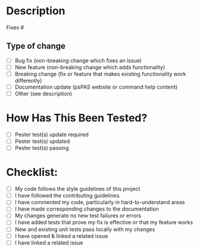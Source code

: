 <!-- A similar PR may already be submitted. Please search existing `Pull Requests` before creating one. -->
# Description
<!--
Please include a summary of the change and which issue is fixed & relevant motivation and context.
Put `Fixes #XXX` in your comment to link the issue that your PR fixes.
-->

Fixes #

## Type of change
<!--
Please select all relevant options:
-->

- [ ] Bug fix (non-breaking change which fixes an issue)
- [ ] New feature (non-breaking change which adds functionality)
- [ ] Breaking change (fix or feature that makes existing functionality work differently)
- [ ] Documentation update (psPAS website or command help content)
- [ ] Other (see description)

# How Has This Been Tested?
<!--
Please describe the tests that you ran to verify your changes.
Demonstrate the code is solid (i.e. The exact commands you ran and the output).
Provide instructions so tests can be reproduce.
Confirm if existing module tests require update/are updated/are passing
-->

- [ ] Pester test(s) update required
- [ ] Pester test(s) updated
- [ ] Pester test(s) passing

# Checklist:
<!--
See the `CONTRIBUTING` guide. _Ensure your code adheres to the project's PowerShell Styleguide_
Please select all relevant options:
-->
- [ ] My code follows the style guidelines of this project
- [ ] I have followed the contributing guidelines.
- [ ] I have commented my code, particularly in hard-to-understand areas
- [ ] I have made corresponding changes to the documentation
- [ ] My changes generate no new test failures or errors
- [ ] I have added tests that prove my fix is effective or that my feature works
- [ ] New and existing unit tests pass locally with my changes
- [ ] I have opened & linked a related issue
- [ ] I have linked a related issue
